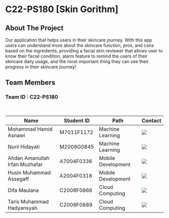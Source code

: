 # C22-PS180 [Skin Gorithm]

## About The Project
Our application that helps users in their skincare journey. With this app users can understand more about the skincare function, pros, and cons based on the ingredients, providing a facial skin reviewer that allows user to know their facial condition, alarm feature to remind the users of their skincare daily usage, and the most important thing they can see their progress in their skincare journey!

## Team Members

### Team ID : C22-PS180

<br>

| Name                            | Student ID | Path                | Contact                                                                                                                                                                                                              | 
| ------------------------------- | ---------- | ------------------- | -------------------------------------------------------------------------------------------------------------------------------------------------------------------------------------------------------------------- |
| Mohammad Hamid Asnawi           | M7011F1172 | Machine Learning    | <a href="https://www.linkedin.com/in/mhamidasn/"><img src="https://img.shields.io/badge/LinkedIn-0077B5?style=for-the-badge&logo=linkedin&logoColor=white" /></a>  | 
| Nuril Hidayati                  | M2008G0845 | Machine Learning    | <a href="https://www.linkedin.com/in/nuril-hidayati/"><img src="https://img.shields.io/badge/LinkedIn-0077B5?style=for-the-badge&logo=linkedin&logoColor=white" /></a> | 
| Ahdan Amanullah Irfan Muzhafar  | A7004F0336 | Mobile Development  | <a href="https://www.linkedin.com/in/ahdan-amanullah-irfan-muzhaffar-1335b8178/"><img src="https://img.shields.io/badge/LinkedIn-0077B5?style=for-the-badge&logo=linkedin&logoColor=white" /></a> | 
| Husin Muhammad Assegaff         | A2004F0318 | Mobile Development  | <a href="https://www.linkedin.com/in/husinassegaff/"><img src="https://img.shields.io/badge/LinkedIn-0077B5?style=for-the-badge&logo=linkedin&logoColor=white" /></a> | 
| Difa Maulana                    | C2008F0866 | Cloud Computing     | <a href="https://www.linkedin.com/in/difa-maulana/"><img src="https://img.shields.io/badge/LinkedIn-0077B5?style=for-the-badge&logo=linkedin&logoColor=white" /></a> | 
| Taris Muhammad Hadyansyah       | C2008F0889 | Cloud Computing     | <a href="https://www.linkedin.com/in/taris-muhammad/"><img src="https://img.shields.io/badge/LinkedIn-0077B5?style=for-the-badge&logo=linkedin&logoColor=white" /></a> | 

<br>
